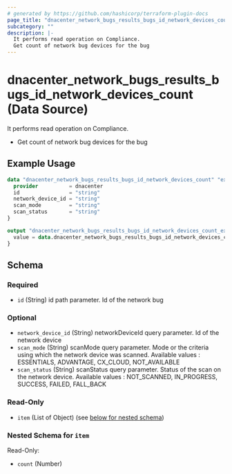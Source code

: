 ```yaml
---
# generated by https://github.com/hashicorp/terraform-plugin-docs
page_title: "dnacenter_network_bugs_results_bugs_id_network_devices_count Data Source - terraform-provider-dnacenter"
subcategory: ""
description: |-
  It performs read operation on Compliance.
  Get count of network bug devices for the bug
---
```


# dnacenter_network_bugs_results_bugs_id_network_devices_count (Data Source)

It performs read operation on Compliance.

- Get count of network bug devices for the bug

## Example Usage

```terraform
data "dnacenter_network_bugs_results_bugs_id_network_devices_count" "example" {
  provider          = dnacenter
  id                = "string"
  network_device_id = "string"
  scan_mode         = "string"
  scan_status       = "string"
}

output "dnacenter_network_bugs_results_bugs_id_network_devices_count_example" {
  value = data.dnacenter_network_bugs_results_bugs_id_network_devices_count.example.item
}
```

<!-- schema generated by tfplugindocs -->
## Schema

### Required

- `id` (String) id path parameter. Id of the network bug

### Optional

- `network_device_id` (String) networkDeviceId query parameter. Id of the network device
- `scan_mode` (String) scanMode query parameter. Mode or the criteria using which the network device was scanned. Available values : ESSENTIALS, ADVANTAGE, CX_CLOUD, NOT_AVAILABLE
- `scan_status` (String) scanStatus query parameter. Status of the scan on the network device. Available values : NOT_SCANNED, IN_PROGRESS, SUCCESS, FAILED, FALL_BACK

### Read-Only

- `item` (List of Object) (see [below for nested schema](#nestedatt--item))

<a id="nestedatt--item"></a>
### Nested Schema for `item`

Read-Only:

- `count` (Number)
